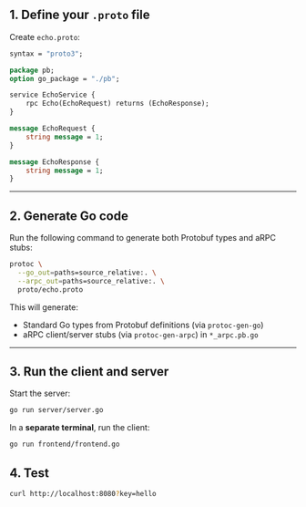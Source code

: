 ## 1. Define your `.proto` file

Create `echo.proto`:

```proto
syntax = "proto3";

package pb;
option go_package = "./pb";

service EchoService {
    rpc Echo(EchoRequest) returns (EchoResponse);
}

message EchoRequest {
    string message = 1;
}

message EchoResponse {
    string message = 1;
}
```

---

## 2. Generate Go code

Run the following command to generate both Protobuf types and aRPC stubs:

```bash
protoc \
  --go_out=paths=source_relative:. \
  --arpc_out=paths=source_relative:. \
  proto/echo.proto
```

This will generate:
- Standard Go types from Protobuf definitions (via `protoc-gen-go`)
- aRPC client/server stubs (via `protoc-gen-arpc`) in `*_arpc.pb.go`

---

## 3. Run the client and server

Start the server:

```bash
go run server/server.go
```

In a **separate terminal**, run the client:

```bash
go run frontend/frontend.go
```

## 4. Test

```bash
curl http://localhost:8080?key=hello
```